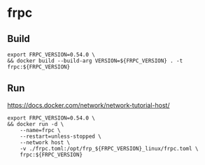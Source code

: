 # frpc

## Build

```shell
export FRPC_VERSION=0.54.0 \
&& docker build --build-arg VERSION=${FRPC_VERSION} . -t frpc:${FRPC_VERSION}
```

## Run

https://docs.docker.com/network/network-tutorial-host/

```shell
export FRPC_VERSION=0.54.0 \
&& docker run -d \
    --name=frpc \
    --restart=unless-stopped \
    --network host \
    -v ./frpc.toml:/opt/frp_${FRPC_VERSION}_linux/frpc.toml \
    frpc:${FRPC_VERSION}
```
